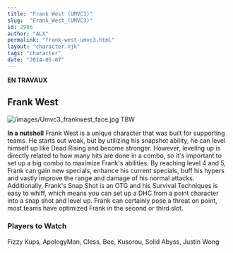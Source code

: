 ```yaml
---
title: "Frank West (UMVC3)"
slug:  "Frank_West_(UMVC3)"
id: 2986
author: "ALX"
permalink: "frank-west-umvc3.html"
layout: "character.njk"
tags: "character"
date: "2014-05-07"
---
```


**EN TRAVAUX**

## Frank West

![](/images/Umvc3_frankwest_face.jpg "/images/Umvc3_frankwest_face.jpg")
TBW

**In a nutshell** Frank West is a unique character that was built for
supporting teams. He starts out weak, but by utilizing his snapshot
ability, he can level himself up like Dead Rising and become stronger.
However, leveling up is directly related to how many hits are done in a
combo, so it's important to set up a big combo to maximize Frank's
abilities. By reaching level 4 and 5, Frank can gain new specials,
enhance his current specials, buff his hypers and vastly improve the
range and damage of his normal attacks. Additionally, Frank's Snap Shot
is an OTG and his Survival Techniques is easy to whiff, which means you
can set up a DHC from a point character into a snap shot and level up.
Frank can certainly pose a threat on point, most teams have optimized
Frank in the second or third slot.

### Players to Watch

Fizzy Kups, ApologyMan, Cless, Bee, Kusorou, Solid Abyss, Justin Wong
